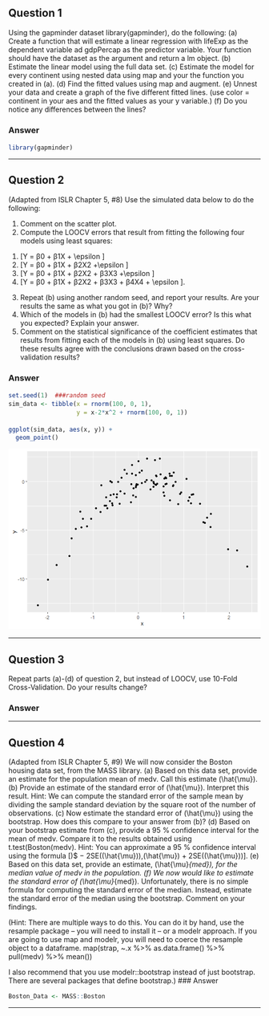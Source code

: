 ## Question 1

Using the gapminder dataset library(gapminder), do the following: (a)
Create a function that will estimate a linear regression with lifeExp as
the dependent variable ad gdpPercap as the predictor variable. Your
function should have the dataset as the argument and return a lm object.
(b) Estimate the linear model using the full data set. (c) Estimate the
model for every continent using nested data using map and your the
function you created in (a). (d) Find the fitted values using map and
augment. (e) Unnest your data and create a graph of the five different
fitted lines. (use color = continent in your aes and the fitted values
as your y variable.) (f) Do you notice any differences between the
lines?

### Answer

``` r
library(gapminder)
```

-----

## Question 2

(Adapted from ISLR Chapter 5, \#8) Use the simulated data below to do
the following:

1)  Comment on the scatter plot.
2)  Compute the LOOCV errors that result from fitting the following four
    models using least squares:

<!-- end list -->

1.  \[Y = β0 + β1X + \epsilon \]
2.  \[Y = β0 + β1X + β2X2 +\epsilon \]
3.  \[Y = β0 + β1X + β2X2 + β3X3 +\epsilon \]
4.  \[Y = β0 + β1X + β2X2 + β3X3 + β4X4 + \epsilon \].

<!-- end list -->

3)  Repeat (b) using another random seed, and report your results. Are
    your results the same as what you got in (b)? Why?
4)  Which of the models in (b) had the smallest LOOCV error? Is this
    what you expected? Explain your answer.
5)  Comment on the statistical significance of the coefficient estimates
    that results from fitting each of the models in (b) using least
    squares. Do these results agree with the conclusions drawn based on
    the cross-validation results?

### Answer

``` r
set.seed(1)  ###random seed
sim_data <- tibble(x = rnorm(100, 0, 1), 
                   y = x-2*x^2 + rnorm(100, 0, 1))

ggplot(sim_data, aes(x, y)) + 
  geom_point()
```

![](Unit3_Application_files/figure-gfm/Q2-1.png)<!-- -->

-----

## Question 3

Repeat parts (a)-(d) of question 2, but instead of LOOCV, use 10-Fold
Cross-Validation. Do your results change?

### Answer

-----

## Question 4

(Adapted from ISLR Chapter 5, \#9) We will now consider the Boston
housing data set, from the MASS library. (a) Based on this data set,
provide an estimate for the population mean of medv. Call this estimate
\(\hat{\mu}\). (b) Provide an estimate of the standard error of
\(\hat{\mu}\). Interpret this result. Hint: We can compute the standard
error of the sample mean by dividing the sample standard deviation by
the square root of the number of observations. (c) Now estimate the
standard error of \(\hat{\mu}\) using the bootstrap. How does this
compare to your answer from (b)? (d) Based on your bootstrap estimate
from (c), provide a 95 % confidence interval for the mean of medv.
Compare it to the results obtained using
t.test(Boston\(medv). Hint: You can approximate a 95 % confidence interval using the formula [\)$
− 2SE(\(\hat{\mu}\)),\(\hat{\mu}\) + 2SE(\(\hat{\mu}\))\]. (e) Based on
this data set, provide an estimate, \(\hat{\mu}_{med}\), for the median
value of medv in the population. (f) We now would like to estimate the
standard error of \(\hat{\mu}_{med}\). Unfortunately, there is no simple
formula for computing the standard error of the median. Instead,
estimate the standard error of the median using the bootstrap. Comment
on your findings.

(Hint: There are multiple ways to do this. You can do it by hand, use
the resample package – you will need to install it – or a modelr
approach. If you are going to use map and modelr, you will need to
coerce the resample object to a dataframe. map(strap, \~.x %\>%
as.data.frame() %\>% pull(medv) %\>% mean())

I also recommend that you use modelr::bootstrap instead of just
bootstrap. There are several packages that define bootstrap.) \#\#\#
Answer

``` r
Boston_Data <- MASS::Boston
```

-----

